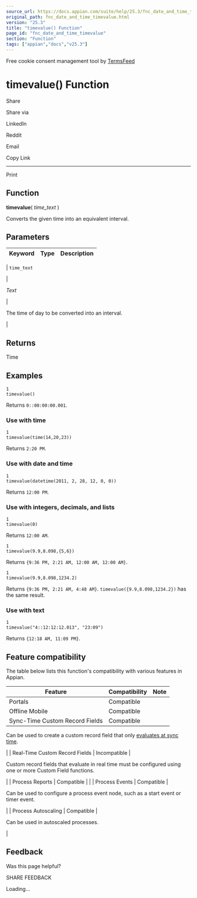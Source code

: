```yaml
---
source_url: https://docs.appian.com/suite/help/25.3/fnc_date_and_time_timevalue.html
original_path: fnc_date_and_time_timevalue.html
version: "25.3"
title: "timevalue() Function"
page_id: "fnc_date_and_time_timevalue"
section: "Function"
tags: ["appian","docs","v25.3"]
---
```



Free cookie consent management tool by [TermsFeed](https://www.termsfeed.com/)

# timevalue() Function

Share

Share via

LinkedIn

Reddit

Email

Copy Link

* * *

Print

## Function

**timevalue**( _time\_text_ )

Converts the given time into an equivalent interval.

## Parameters

| Keyword | Type | Description |
| --- | --- | --- |
|
`time_text`

 |

_Text_

 |

The time of day to be converted into an interval.

 |

## Returns

Time

## Examples

```
1
timevalue()
```

Returns `0::00:00:00.001`.

### Use with time

```
1
timevalue(time(14,20,23))
```

Returns `2:20 PM`.

### Use with date and time

```
1
timevalue(datetime(2011, 2, 28, 12, 0, 0))
```

Returns `12:00 PM`.

### Use with integers, decimals, and lists

```
1
timevalue(0)
```

Returns `12:00 AM`.

```
1
timevalue(9.9,8.098,{5,6})
```

Returns `{9:36 PM, 2:21 AM, 12:00 AM, 12:00 AM}`.

```
1
timevalue(9.9,8.098,1234.2)
```

Returns `{9:36 PM, 2:21 AM, 4:48 AM}`. `timevalue({9.9,8.098,1234.2})` has the same result.

### Use with text

```
1
timevalue("4::12:12:12.013", "23:09")
```

Returns `{12:18 AM, 11:09 PM}`.

## Feature compatibility

The table below lists this function's compatibility with various features in Appian.

| Feature | Compatibility | Note |
| --- | --- | --- |
| Portals | Compatible |  |
| Offline Mobile | Compatible |  |
| Sync-Time Custom Record Fields | Compatible |
Can be used to create a custom record field that only [evaluates at sync time](custom-record-fields.html#prodlink-sync-time-evaluations).

 |
| Real-Time Custom Record Fields | Incompatible |

Custom record fields that evaluate in real time must be configured using one or more Custom Field functions.

 |
| Process Reports | Compatible |  |
| Process Events | Compatible |

Can be used to configure a process event node, such as a start event or timer event.

 |
| Process Autoscaling | Compatible |

Can be used in autoscaled processes.

 |

## Feedback

Was this page helpful?

SHARE FEEDBACK

Loading...